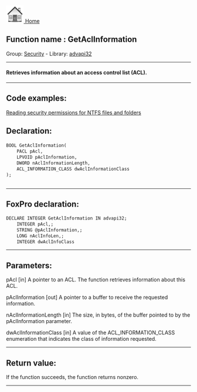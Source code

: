 [<img src="../../images/home.png"> Home ](https://github.com/VFPX/Win32API)  

## Function name : GetAclInformation
Group: [Security](../../functions_group.md#Security)  -  Library: [advapi32](../../../libraries.md#advapi32)  
***  


#### Retrieves information about an access control list (ACL).

***  


## Code examples:
[Reading security permissions for NTFS files and folders](../../samples/sample_516.md)  

## Declaration:
```foxpro  
BOOL GetAclInformation(
	PACL pAcl,
	LPVOID pAclInformation,
	DWORD nAclInformationLength,
	ACL_INFORMATION_CLASS dwAclInformationClass
);
  
```  
***  


## FoxPro declaration:
```foxpro  
DECLARE INTEGER GetAclInformation IN advapi32;
	INTEGER pAcl,;
	STRING @pAclInformation,;
	LONG nAclInfoLen,;
	INTEGER dwAclInfoClass  
```  
***  


## Parameters:
pAcl 
[in] A pointer to an ACL. The function retrieves information about this ACL. 

pAclInformation 
[out] A pointer to a buffer to receive the requested information.

nAclInformationLength 
[in] The size, in bytes, of the buffer pointed to by the pAclInformation parameter. 

dwAclInformationClass 
[in] A value of the ACL_INFORMATION_CLASS enumeration that indicates the class of information requested.   
***  


## Return value:
If the function succeeds, the function returns nonzero.  
***  

